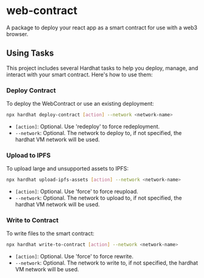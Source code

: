 # web-contract
A package to deploy your react app as a smart contract for use with a web3 browser.

## Using Tasks

This project includes several Hardhat tasks to help you deploy, manage, and interact with your smart contract. Here's how to use them:

### Deploy Contract

To deploy the WebContract or use an existing deployment:

```bash
npx hardhat deploy-contract [action] --network <network-name>
```
- `[action]`: Optional. Use 'redeploy' to force redeployment.
- `--network`: Optional. The network to deploy to, if not specified, the hardhat VM network will be used.

### Upload to IPFS

To upload large and unsupported assets to IPFS:

```bash
npx hardhat upload-ipfs-assets [action] --network <network-name>
```
- `[action]`: Optional. Use 'force' to force reupload.
- `--network`: Optional. The network to upload to, if not specified, the hardhat VM network will be used.

### Write to Contract

To write files to the smart contract:

```bash
npx hardhat write-to-contract [action] --network <network-name>
```
- `[action]`: Optional. Use 'force' to force rewrite.
- `--network`: Optional. The network to write to, if not specified, the hardhat VM network will be used.